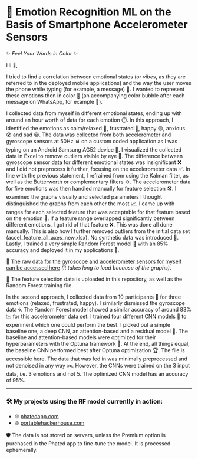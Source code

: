 
# 🎯 Emotion Recognition ML on the Basis of Smartphone Accelerometer Sensors

✨ *Feel Your Words in Color* ✨

Hi 👋, 

I tried to find a correlation between emotional states (or *vibes*, as they are referred to in the deployed mobile applications) and the way the user moves the phone while typing (for example, a message) 📱. I wanted to represent these emotions then in color 🎨 (an accompanying color bubble after each message on WhatsApp, for example 💬).

I collected data from myself in different emotional states, ending up with around an hour worth of data for each emotion ⏱️. In this approach, I identified the emotions as calm/relaxed 🧘, frustrated 😤, happy 😄, anxious 😰 and sad 😢. The data was collected from both accelerometer and gyroscope sensors at 50Hz 📊 on a custom coded application as I was typing on an Android Samsung AG52 device 🤖. I visualized the collected data in Excel to remove outliers visible by eye 👀. The difference between gyroscope sensor data for different emotional states was insignificant ❌ and I did not preprocess it further, focusing on the accelerometer data ✅. In line with the previous statement, I refrained from using the Kalman filter, as well as the Butterworth or complementary filters ⚙️. The accelerometer data for five emotions was then handled manually for feature selection 🛠️. I examined the graphs visually and selected parameters I thought distinguished the graphs from each other the most 📈. I came up with ranges for each selected feature that was acceptable for that feature based on the emotion 🧠. If a feature range overlapped significantly between different emotions, I got rid of that feature ❌. This was done all done manually. This is also how I further removed outliers from the initial data set (accel_feature_all_axes_new.xlsx). No synthetic data was introduced 🚫. Lastly, I trained a very simple Random Forest model 🌳 with an 85% accuracy and deployed it in my applications 🚀. 

📎 [The raw data for the gyroscope and accelerometer sensors for myself can be accessed here](https://docs.google.com/spreadsheets/d/1zumlTXjLASAonMdBG7jH85BS_jsIeyqu/edit?usp=share_link&ouid=106124660547835903984&rtpof=true&sd=true) *(it takes long to load because of the graphs)*.

📁 The feature selection data is uploaded in this repository, as well as the Random Forest training file. 

In the second approach, I collected data from 10 participants 👥 for three emotions (relaxed, frustrated, happy). I similarly dismissed the gyroscope data 🌀. The Random Forest model showed a similar accuracy of around 83% 📉 for this accelerometer data set. I trained four different CNN models 🧠 to experiment which one could perform the best. I picked out a simple baseline one, a deep CNN, an attention-based and a residual model 🔬. The baseline and attention-based models were optimized for their hyperparameters with the Optuna framework 🔧. At the end, all things equal, the baseline CNN performed best after Optuna optimization 🏆. The file is accessible here. The data that was fed in was minimally preprocessed and not denoised in any way ✂️. However, the CNNs were trained on the 3 input data, i.e. 3 emotions and not 5. The optimized CNN model has an accuracy of 95%.

---

### 🛠️ My projects using the RF model currently in action:

- 🌐 [phatedapp.com](https://phatedapp.com)  
- 🌐 [portablehackerhouse.com](https://portablehackerhouse.com)

🛡️ The data is not stored on servers, unless the Premium option is purchased in the Phated app to fine-tune the model. It is processed ephemerally.
